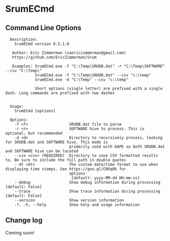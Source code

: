 # SrumECmd

## Command Line Options

      Description:
        SrumECmd version 0.5.1.0
    
       Author: Eric Zimmerman (saericzimmerman@gmail.com)
       https://github.com/EricZimmerman/Srum
    
       Examples: SrumECmd.exe -f "C:\Temp\SRUDB.dat" -r "C:\Temp\SOFTWARE" --csv "C:\Temp\"
                 SrumECmd.exe -f "C:\Temp\SRUDB.dat" --csv "c:\temp"
                 SrumECmd.exe -d "C:\Temp" --csv "c:\temp"
    
                 Short options (single letter) are prefixed with a single dash. Long commands are prefixed with two dashes
    
     
      Usage:
        SrumECmd [options]
      
      Options:
        -f <f>                  SRUDB.dat file to parse
        -r <r>                  SOFTWARE hive to process. This is optional, but recommended
        -d <d>                  Directory to recursively process, looking for SRUDB.dat and SOFTWARE hive. This mode is
                                primarily used with KAPE so both SRUDB.dat and SOFTWARE hive can be located
        --csv <csv> (REQUIRED)  Directory to save CSV formatted results to. Be sure to include the full path in double quotes
        --dt <dt>               The custom date/time format to use when displaying time stamps. See https://goo.gl/CNVq0k for 
                                options
                                 [default: yyyy-MM-dd HH:mm:ss]
        --debug                 Show debug information during processing [default: False]
        --trace                 Show trace information during processing [default: False]
        --version               Show version information
        -?, -h, --help          Show help and usage information
     
## Change log

Coming soon!
